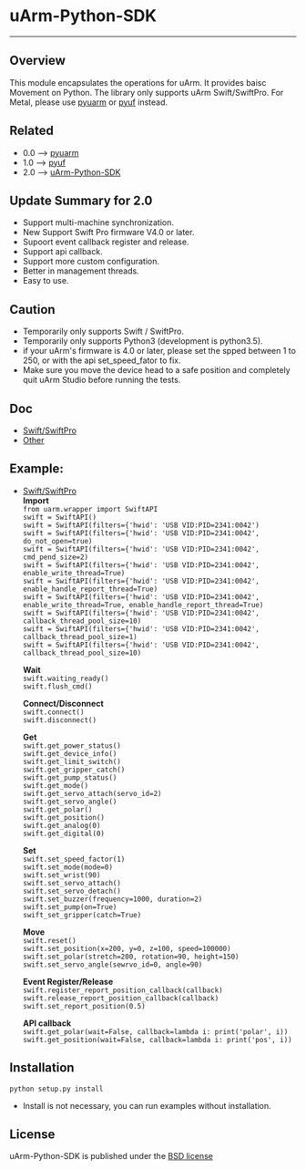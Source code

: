 # uArm-Python-SDK
----------

## Overview
This module encapsulates the operations for uArm. It provides baisc Movement on Python.
The library only supports uArm Swift/SwiftPro. For Metal, please use [pyuarm](https://github.com/uArm-Developer/pyuarm) or [pyuf](https://github.com/uArm-Developer/uArm-Python-SDK/tree/1.0-pyuf) instead.

## Related
- 0.0 --> [pyuarm](https://github.com/uArm-Developer/pyuarm)
- 1.0 --> [pyuf](https://github.com/uArm-Developer/uArm-Python-SDK/tree/1.0-pyuf)
- 2.0 --> [uArm-Python-SDK](https://github.com/uArm-Developer/uArm-Python-SDK/tree/2.0)


## Update Summary for 2.0
- Support multi-machine synchronization.
- New Support Swift Pro firmware V4.0 or later.
- Supoort event callback register and release.
- Support api callback.
- Support more custom configuration.
- Better in management threads.
- Easy to use.

## Caution
- Temporarily only supports Swift / SwiftPro.
- Temporarily only supports Python3 (development is python3.5).
- if your uArm's firmware is 4.0 or later, please set the spped between 1 to 250, or with the api set_speed_fator to fix.
- Make sure you move the device head to a safe position and completely quit uArm Studio before running the tests.

## Doc
- [Swift/SwiftPro](doc/api/swift_api.md)
- [Other](doc/api/)

## Example: 
- [Swift/SwiftPro](examples/api/)  
	**Import**  
	`from uarm.wrapper import SwiftAPI`  
	`swift = SwiftAPI()`  
	`swift = SwiftAPI(filters={'hwid': 'USB VID:PID=2341:0042')`  
	`swift = SwiftAPI(filters={'hwid': 'USB VID:PID=2341:0042', do_not_open=true)`  
	`swift = SwiftAPI(filters={'hwid': 'USB VID:PID=2341:0042', cmd_pend_size=2)`  
	`swift = SwiftAPI(filters={'hwid': 'USB VID:PID=2341:0042', enable_write_thread=True)`  
	`swift = SwiftAPI(filters={'hwid': 'USB VID:PID=2341:0042', enable_handle_report_thread=True)`  
	`swift = SwiftAPI(filters={'hwid': 'USB VID:PID=2341:0042', enable_write_thread=True, enable_handle_report_thread=True)`  
	`swift = SwiftAPI(filters={'hwid': 'USB VID:PID=2341:0042', callback_thread_pool_size=10)`  
	`swift = SwiftAPI(filters={'hwid': 'USB VID:PID=2341:0042', callback_thread_pool_size=1)`  
	`swift = SwiftAPI(filters={'hwid': 'USB VID:PID=2341:0042', callback_thread_pool_size=10)`  
	  
	**Wait**  
	`swift.waiting_ready()`  
	`swift.flush_cmd()`  
	  
	**Connect/Disconnect**  
	`swift.connect()`  
	`swift.disconnect()`  
	  
	**Get**  
	`swift.get_power_status()`  
	`swift.get_device_info()`  
	`swift.get_limit_switch()`  
	`swift.get_gripper_catch()`  
	`swift.get_pump_status()`  
	`swift.get_mode()`  
	`swift.get_servo_attach(servo_id=2)`  
	`swift.get_servo_angle()`  
	`swift.get_polar()`  
	`swift.get_position()`  
	`swift.get_analog(0)`  
	`swift.get_digital(0)`  
	  
	**Set**  
	`swift.set_speed_factor(1)`  
	`swift.set_mode(mode=0)`  
	`swift.set_wrist(90)`  
	`swift.set_servo_attach()`  
	`swift.set_servo_detach()`  
	`swift.set_buzzer(frequency=1000, duration=2)`  
	`swift.set_pump(on=True)`  
	`swift_set_gripper(catch=True)`  
	  
	**Move**  
	`swift.reset()`  
	`swift.set_position(x=200, y=0, z=100, speed=100000)`  
	`swift.set_polar(stretch=200, rotation=90, height=150)`  
	`swift.set_servo_angle(sewrvo_id=0, angle=90)`  
	  
	**Event Register/Release**  
	`swift.register_report_position_callback(callback)`  
	`swift.release_report_position_callback(callback)`  
	`swift.set_report_position(0.5)`  
	  
	**API callback**  
	`swift.get_polar(wait=False, callback=lambda i: print('polar', i))`  
	`swift.get_position(wait=False, callback=lambda i: print('pos', i))`  
	  



## Installation
    python setup.py install
- Install is not necessary, you can run examples without installation.

## License
uArm-Python-SDK is published under the [BSD license](https://en.wikipedia.org/wiki/BSD_licenses)